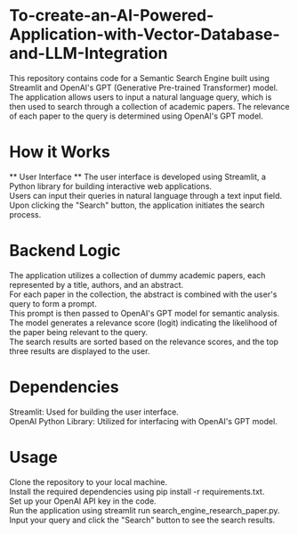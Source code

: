 # To-create-an-AI-Powered-Application-with-Vector-Database-and-LLM-Integration  

This repository contains code for a Semantic Search Engine built using Streamlit and OpenAI's GPT (Generative Pre-trained Transformer) model. The application allows users to input a natural language query, which is then used to search through a collection of academic papers. The relevance of each paper to the query is determined using OpenAI's GPT model.  

# How it Works  
** User Interface ** 
The user interface is developed using Streamlit, a Python library for building interactive web applications.  
Users can input their queries in natural language through a text input field.  
Upon clicking the "Search" button, the application initiates the search process.  

# Backend Logic  
The application utilizes a collection of dummy academic papers, each represented by a title, authors, and an abstract.  
For each paper in the collection, the abstract is combined with the user's query to form a prompt.  
This prompt is then passed to OpenAI's GPT model for semantic analysis.  
The model generates a relevance score (logit) indicating the likelihood of the paper being relevant to the query.  
The search results are sorted based on the relevance scores, and the top three results are displayed to the user.  

# Dependencies  
Streamlit: Used for building the user interface.  
OpenAI Python Library: Utilized for interfacing with OpenAI's GPT model.  

# Usage  
Clone the repository to your local machine.  
Install the required dependencies using pip install -r requirements.txt.  
Set up your OpenAI API key in the code.  
Run the application using streamlit run search_engine_research_paper.py.  
Input your query and click the "Search" button to see the search results.  
